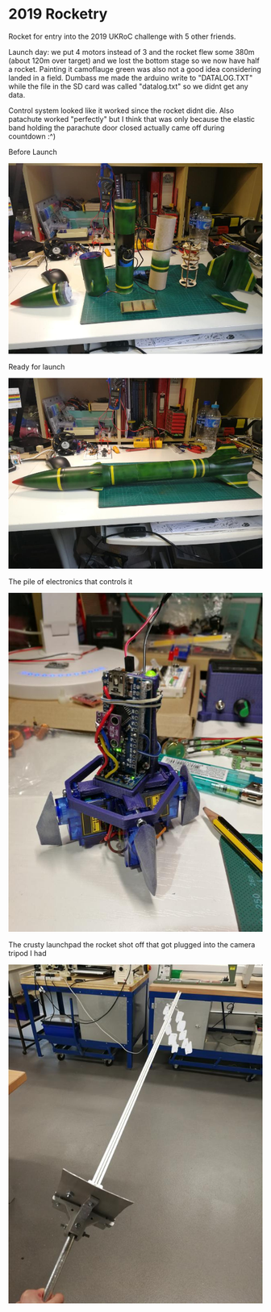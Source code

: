 # 2019 Rocketry

Rocket for entry into the 2019 UKRoC challenge with 5 other friends. 

Launch day: we put 4 motors instead of 3 and the rocket flew some 380m (about 120m over target) and we lost the bottom stage so we now have half a rocket. Painting it camoflauge green was also not a good idea considering landed in a field.
Dumbass me made the arduino write to "DATALOG.TXT" while the file in the SD card was called "datalog.txt" so we didnt get any data.

Control system looked like it worked since the rocket didnt die. Also patachute worked "perfectly" but I think that was only because the elastic band holding the parachute door closed actually came off during countdown :^)

Before Launch

![Rocket in pieces](https://github.com/NL-AE/2019-Rocketry/blob/master/Media/IMG_20190430_171832.jpg)


Ready for launch

![Rocket togeter](https://github.com/NL-AE/2019-Rocketry/blob/master/Media/IMG_20190430_172400.jpg)


The pile of electronics that controls it

![Arduino pile](https://github.com/NL-AE/2019-Rocketry/blob/master/Media/IMG_20190315_201525.jpg)


The crusty launchpad the rocket shot off that got plugged into the camera tripod I had

![Launchpad](https://github.com/NL-AE/2019-Rocketry/blob/master/Media/IMG_20190508_173502.png)

